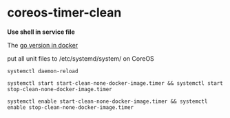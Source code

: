 # coreos-timer-clean

**Use shell in service file**

The [go version in docker](https://github.com/shenshouer/docker-clean)

put all unit files to /etc/systemd/system/ on CoreOS

```
systemctl daemon-reload 

systemctl start start-clean-none-docker-image.timer && systemctl start stop-clean-none-docker-image.timer

systemctl enable start-clean-none-docker-image.timer && systemctl enable stop-clean-none-docker-image.timer 
```